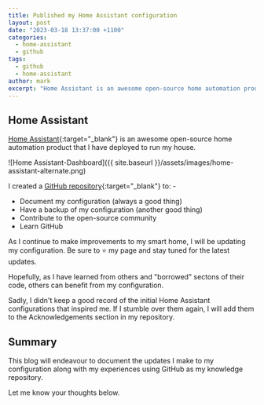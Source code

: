 ```yaml
---
title: Published my Home Assistant configuration
layout: post
date: "2023-03-18 13:37:00 +1100"
categories:
  - home-assistant
  - github
tags:
  - github
  - home-assistant
author: mark
excerpt: "Home Assistant is an awesome open-source home automation product that I have deployed to run my house."
---
```


## Home Assistant

[Home Assistant](https://home-assistant.io){:target="\_blank"} is an awesome open-source home automation product that I have deployed to run my house.

<!--more-->

![Home Assistant-Dashboard]({{ site.baseurl }}/assets/images/home-assistant-alternate.png)

I created a [GitHub repository](https://github.com/nzrunner/home-assistant){:target="\_blank"} to: -

- Document my configuration (always a good thing)
- Have a backup of my configuration (another good thing)
- Contribute to the open-source community
- Learn GitHub

As I continue to make improvements to my smart home, I will be updating my configuration. Be sure to ⭐ my page and stay tuned for the latest updates.

Hopefully, as I have learned from others and "borrowed" sectons of their code, others can benefit from my configuration.

Sadly, I didn't keep a good record of the initial Home Assistant configurations that inspired me. If I stumble over them again, I will add them to the Acknowledgements section in my repository.

## Summary

This blog will endeavour to document the updates I make to my configuration along with my experiences using GitHub as my knowledge repository.

Let me know your thoughts below.
